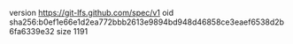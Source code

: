 version https://git-lfs.github.com/spec/v1
oid sha256:b0ef1e66e1d2ea772bbb2613e9894bd948d46858ce3eaef6538d2b6fa6339e32
size 1191
